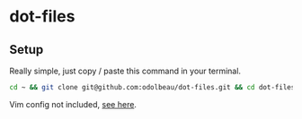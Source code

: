 # dot-files

## Setup

Really simple, just copy / paste this command in your terminal.

```bash
cd ~ && git clone git@github.com:odolbeau/dot-files.git && cd dot-files && make
```

Vim config not included, [see here](https://github.com/odolbeau/vim-config).
